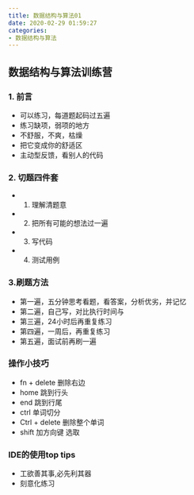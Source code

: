 ```yaml
---
title: 数据结构与算法01
date: 2020-02-29 01:59:27
categories:
- 数据结构与算法
---
```

## 数据结构与算法训练营
### 1. 前言
* 可以练习，每道题起码过五遍
* 练习缺项，弱项的地方
* 不舒服，不爽，枯燥
* 把它变成你的舒适区
* 主动型反馈，看别人的代码


### 2. 切题四件套
* 1. 理解清题意
* 2. 把所有可能的想法过一遍
* 3. 写代码
* 4. 测试用例

### 3.刷题方法
* 第一遍，五分钟思考看题，看答案，分析优劣，并记忆
* 第二遍，自己写，对比执行时间与
* 第三遍，24小时后再重复练习
* 第四遍，一周后，再重复练习
* 第五遍，面试前再刷一遍

### 操作小技巧
* fn + delete 删除右边
* home 跳到行头
* end 跳到行尾
* ctrl 单词切分
* Ctrl + delete 删除整个单词
* shift 加方向键 选取

###  IDE的使用top tips 
* 工欲善其事,必先利其器
* 刻意化练习
